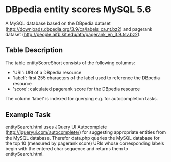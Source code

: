 # DBpedia entity scores MySQL 5.6 #

A MySQL database based on the DBpedia dataset (http://downloads.dbpedia.org/3.9/ca/labels_ca.nt.bz2) and pagerank dataset (http://people.aifb.kit.edu/ath/pagerank_en_3.9.tsv.bz2).

## Table Description ##

The table entityScoreShort consists of the following columns:

* 'URI': URI of a DBpedia resource
* 'label': first 255 characters of the label used to reference the DBpedia resource
* 'score': calculated pagerank score for the DBpedia resource

The column 'label' is indexed for querying e.g. for autocompletion tasks.

## Example Task ##

entitySearch.html uses JQuery UI Autocomplete (http://jqueryui.com/autocomplete/) for suggesting appropriate entities from the MySQL database. Therefor data.php queries the MySQL database for the top 10 (measured by pagerank score) URIs whose corresponding labels begin with the entered char sequence and returns them to entitySearch.html.
